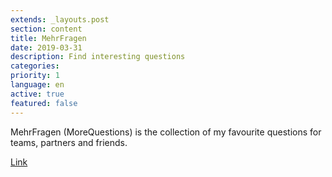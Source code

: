 ```yaml
---
extends: _layouts.post
section: content
title: MehrFragen
date: 2019-03-31
description: Find interesting questions
categories: 
priority: 1
language: en
active: true
featured: false
---
```

MehrFragen (MoreQuestions) is the collection of my favourite questions for teams, partners and friends.    
  
[Link](https://mehrfragen.de)


